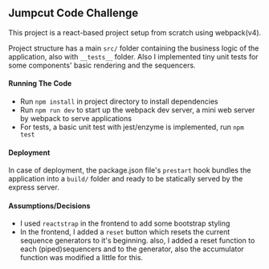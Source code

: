 ## Jumpcut Code Challenge

This project is a react-based project setup from scratch using webpack(v4).

Project structure has a main `src/` folder containing the business logic of the application,
also with `__tests__` folder. Also I implemented tiny unit tests for some components' basic rendering and the sequencers.

#### Running The Code
* Run `npm install` in project directory to install dependencies
* Run `npm run dev` to start up the webpack dev server, a mini web server by webpack to serve applications
* For tests, a basic unit test with jest/enzyme is implemented, run `npm test`

#### Deployment
In case of deployment, the package.json file's `prestart` hook bundles the application into a `build/` folder
and ready to be statically served by the express server.

#### Assumptions/Decisions
* I used `reactstrap` in the frontend to add some bootstrap styling
* In the frontend, I added a `reset` button which resets the current sequence generators to it's beginning.
also, I added a reset function to each (piped)sequencers and to the generator, also the accumulator function was modified a little for this.
